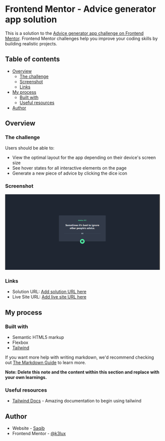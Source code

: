 # Frontend Mentor - Advice generator app solution

This is a solution to the [Advice generator app challenge on Frontend Mentor](https://www.frontendmentor.io/challenges/advice-generator-app-QdUG-13db). Frontend Mentor challenges help you improve your coding skills by building realistic projects.

## Table of contents

- [Overview](#overview)
  - [The challenge](#the-challenge)
  - [Screenshot](#screenshot)
  - [Links](#links)
- [My process](#my-process)
  - [Built with](#built-with)
  - [Useful resources](#useful-resources)
- [Author](#author)


## Overview

### The challenge

Users should be able to:

- View the optimal layout for the app depending on their device's screen size
- See hover states for all interactive elements on the page
- Generate a new piece of advice by clicking the dice icon

### Screenshot

![](./public/screenshot.png)

### Links

- Solution URL: [Add solution URL here](https://github.com/k3lux/AdviceGen-FrontendMentor)
- Live Site URL: [Add live site URL here](https://advicegen.saqib.github.app)

## My process

### Built with

- Semantic HTML5 markup
- Flexbox
- [Tailwind](https://tailwindcss.com/)


If you want more help with writing markdown, we'd recommend checking out [The Markdown Guide](https://www.markdownguide.org/) to learn more.

**Note: Delete this note and the content within this section and replace with your own learnings.**


### Useful resources

- [Tailwind Docs](https://tailwindcss.com/docs/) - Amazing documentation to begin using tailwind

## Author

- Website - [Saqib](https://www.your-site.com)
- Frontend Mentor - [@k3lux](https://www.frontendmentor.io/profile/yourusername)
